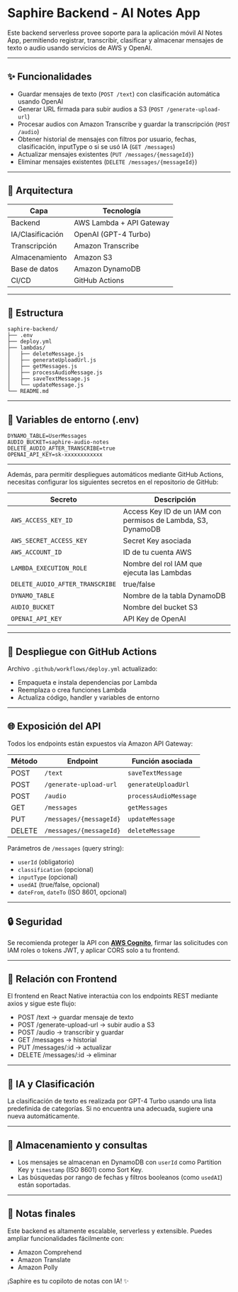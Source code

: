 # Saphire Backend - AI Notes App

Este backend serverless provee soporte para la aplicación móvil AI Notes App, permitiendo registrar, transcribir, clasificar y almacenar mensajes de texto o audio usando servicios de AWS y OpenAI.

---

## ✨ Funcionalidades

- Guardar mensajes de texto (`POST /text`) con clasificación automática usando OpenAI
- Generar URL firmada para subir audios a S3 (`POST /generate-upload-url`)
- Procesar audios con Amazon Transcribe y guardar la transcripción (`POST /audio`)
- Obtener historial de mensajes con filtros por usuario, fechas, clasificación, inputType o si se usó IA (`GET /messages`)
- Actualizar mensajes existentes (`PUT /messages/{messageId}`)
- Eliminar mensajes existentes (`DELETE /messages/{messageId}`)

---

## 🧱 Arquitectura

| Capa          | Tecnología                    |
|---------------|-------------------------------|
| Backend       | AWS Lambda + API Gateway      |
| IA/Clasificación | OpenAI (GPT-4 Turbo)        |
| Transcripción | Amazon Transcribe             |
| Almacenamiento| Amazon S3                     |
| Base de datos | Amazon DynamoDB               |
| CI/CD         | GitHub Actions                |

---

## 📁 Estructura
```
saphire-backend/ 
├── .env
├── deploy.yml
├── lambdas/
│   ├── deleteMessage.js 
│   ├── generateUploadUrl.js 
│   ├── getMessages.js 
│   ├── processAudioMessage.js 
│   ├── saveTextMessage.js 
│   └── updateMessage.js 
└── README.md
```

---

## 🔐 Variables de entorno (.env)
```
DYNAMO_TABLE=UserMessages
AUDIO_BUCKET=saphire-audio-notes
DELETE_AUDIO_AFTER_TRANSCRIBE=true
OPENAI_API_KEY=sk-xxxxxxxxxxxx
```

---

Además, para permitir despliegues automáticos mediante GitHub Actions, necesitas configurar los siguientes secretos en el repositorio de GitHub:

| Secreto                  | Descripción                                 |
|--------------------------|---------------------------------------------|
| `AWS_ACCESS_KEY_ID`      | Access Key ID de un IAM con permisos de Lambda, S3, DynamoDB |
| `AWS_SECRET_ACCESS_KEY`  | Secret Key asociada                        |
| `AWS_ACCOUNT_ID`         | ID de tu cuenta AWS                        |
| `LAMBDA_EXECUTION_ROLE`  | Nombre del rol IAM que ejecuta las Lambdas |
| `DELETE_AUDIO_AFTER_TRANSCRIBE` | true/false                         |
| `DYNAMO_TABLE`           | Nombre de la tabla DynamoDB                |
| `AUDIO_BUCKET`           | Nombre del bucket S3                       |
| `OPENAI_API_KEY`         | API Key de OpenAI                          |

---

## 🚀 Despliegue con GitHub Actions

Archivo `.github/workflows/deploy.yml` actualizado:

- Empaqueta e instala dependencias por Lambda
- Reemplaza o crea funciones Lambda
- Actualiza código, handler y variables de entorno

---

## 🌐 Exposición del API

Todos los endpoints están expuestos vía Amazon API Gateway:

| Método | Endpoint                    | Función asociada            |
|--------|-----------------------------|------------------------------|
| POST   | `/text`                     | `saveTextMessage`           |
| POST   | `/generate-upload-url`      | `generateUploadUrl`         |
| POST   | `/audio`                    | `processAudioMessage`       |
| GET    | `/messages`                 | `getMessages`               |
| PUT    | `/messages/{messageId}`     | `updateMessage`             |
| DELETE | `/messages/{messageId}`     | `deleteMessage`             |

Parámetros de `/messages` (query string):

- `userId` (obligatorio)
- `classification` (opcional)
- `inputType` (opcional)
- `usedAI` (true/false, opcional)
- `dateFrom`, `dateTo` (ISO 8601, opcional)

---

## 🔒 Seguridad

Se recomienda proteger la API con [**AWS Cognito**](https://docs.aws.amazon.com/cognito/), firmar las solicitudes con IAM roles o tokens JWT, y aplicar CORS solo a tu frontend.

---

## 📲 Relación con Frontend

El frontend en React Native interactúa con los endpoints REST mediante axios y sigue este flujo:

- POST /text → guardar mensaje de texto
- POST /generate-upload-url → subir audio a S3
- POST /audio → transcribir y guardar
- GET /messages → historial
- PUT /messages/:id → actualizar
- DELETE /messages/:id → eliminar

---

## 🧠 IA y Clasificación

La clasificación de texto es realizada por GPT-4 Turbo usando una lista predefinida de categorías. Si no encuentra una adecuada, sugiere una nueva automáticamente.

---

## 📅 Almacenamiento y consultas

- Los mensajes se almacenan en DynamoDB con `userId` como Partition Key y `timestamp` (ISO 8601) como Sort Key.
- Las búsquedas por rango de fechas y filtros booleanos (como `usedAI`) están soportadas.

---

## 📌 Notas finales

Este backend es altamente escalable, serverless y extensible. Puedes ampliar funcionalidades fácilmente con:

- Amazon Comprehend
- Amazon Translate
- Amazon Polly

¡Saphire es tu copiloto de notas con IA! ✨
